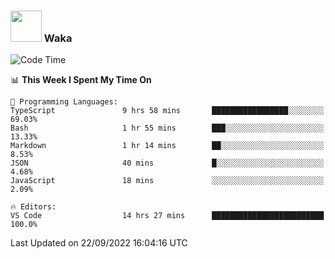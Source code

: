 ### <img src="https://media.giphy.com/media/VgCDAzcKvsR6OM0uWg/giphy.gif" width="50"> Waka

  <!--START_SECTION:waka-->
![Code Time](http://img.shields.io/badge/Code%20Time-885%20hrs%2017%20mins-blue)

📊 **This Week I Spent My Time On** 

```text
💬 Programming Languages: 
TypeScript               9 hrs 58 mins       █████████████████░░░░░░░░   69.03% 
Bash                     1 hr 55 mins        ███░░░░░░░░░░░░░░░░░░░░░░   13.33% 
Markdown                 1 hr 14 mins        ██░░░░░░░░░░░░░░░░░░░░░░░   8.53% 
JSON                     40 mins             █░░░░░░░░░░░░░░░░░░░░░░░░   4.68% 
JavaScript               18 mins             ░░░░░░░░░░░░░░░░░░░░░░░░░   2.09%

🔥 Editors: 
VS Code                  14 hrs 27 mins      █████████████████████████   100.0%

```


 Last Updated on 22/09/2022 16:04:16 UTC
<!--END_SECTION:waka-->
